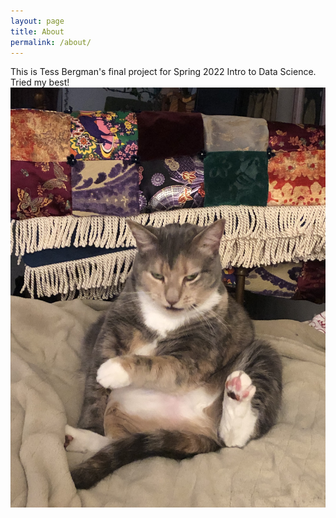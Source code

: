 ```yaml
---
layout: page
title: About
permalink: /about/
---
```


This is Tess Bergman's final project for Spring 2022 Intro to Data Science. Tried my best!  
![nellie](/extras/IMG-8560.jpg)